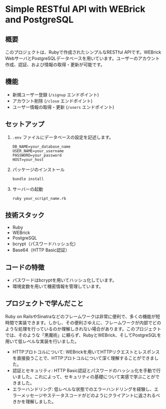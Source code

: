 # Simple RESTful API with WEBrick and PostgreSQL

## 概要

このプロジェクトは、Rubyで作成されたシンプルなRESTful APIです。WEBrick WebサーバとPostgreSQLデータベースを用いています。ユーザーのアカウント作成、認証、および情報の取得・更新が可能です。

## 機能

- 新規ユーザー登録 (`/signup` エンドポイント)
- アカウント削除 (`/close` エンドポイント)
- ユーザー情報の取得・更新 (`/users` エンドポイント)

## セットアップ

1. `.env` ファイルにデータベースの設定を記述します。
    ```
    DB_NAME=your_database_name
    USER_NAME=your_username
    PASSWORD=your_password
    HOST=your_host
    ```

2. パッケージのインストール
    ```bash
    bundle install
    ```

3. サーバーの起動
    ```bash
    ruby your_script_name.rb
    ```

## 技術スタック

- Ruby
- WEBrick
- PostgreSQL
- bcrypt（パスワードハッシュ化）
- Base64（HTTP Basic認証）

## コードの特徴

- パスワードはbcryptを用いてハッシュ化しています。
- 環境変数を用いて機密情報を管理しています。

## プロジェクトで学んだこと

Ruby on RailsやSinatraなどのフレームワークは非常に便利で、多くの機能が短時間で実装できます。しかし、その便利さゆえに、フレームワークが内部でどのような処理を行っているのか理解しきれない場合があります。このプロジェクトでは、そのような「黒魔術」に頼らず、RubyとWEBrick、そしてPostgreSQLを用いて低レベルな実装を行いました。

- HTTPプロトコルについて: WEBrickを用いてHTTPリクエストとレスポンスを直接扱うことで、HTTPプロトコルについて深く理解することができました。
- 認証とセキュリティ: HTTP Basic認証とパスワードのハッシュ化を手動で行いました。これによって、セキュリティの基礎について実感で学ぶことができました。
- エラーハンドリング: 低レベルな状態でのエラーハンドリングを経験し、エラーメッセージやステータスコードがどのようにクライアントに返されるべきかを理解しました。

